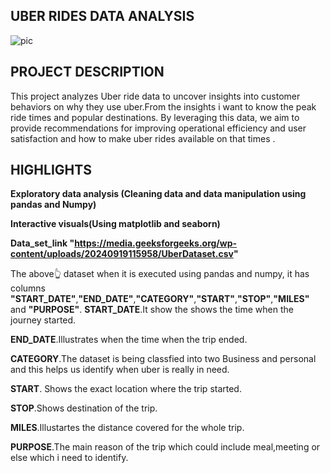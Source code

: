## UBER RIDES DATA ANALYSIS
![pic](https://github.com/user-attachments/assets/343e97a3-0f2a-4bb7-ad45-ae8b0378652a)
## PROJECT DESCRIPTION
This project analyzes Uber ride data to uncover insights into customer behaviors on why they use uber.From the insights i want to know the peak ride times and popular destinations. By leveraging this data, we aim to provide recommendations for improving operational efficiency and user satisfaction and how to make uber rides available on that times .
## HIGHLIGHTS
__Exploratory data analysis (Cleaning data and data manipulation using pandas and Numpy)__

__Interactive visuals(Using matplotlib and seaborn)__

__Data_set_link "https://media.geeksforgeeks.org/wp-content/uploads/20240919115958/UberDataset.csv"__

The above👆 dataset when it is executed using pandas and numpy, it has columns __"START_DATE"__,__"END_DATE"__,__"CATEGORY"__,__"START"__,__"STOP"__,__"MILES"__ and __"PURPOSE"__.
__START_DATE__.It show the shows the time when the journey started.

__END_DATE__.Illustrates when the time when the trip ended.

__CATEGORY__.The dataset is being classfied into two Business and personal and this helps us identify when uber is really in need.

__START__. Shows the exact location where the trip started.

__STOP__.Shows destination of the trip.

__MILES__.Illustartes the distance covered for the whole trip.

__PURPOSE__.The main reason of the trip which could include meal,meeting or else which i need to identify.



